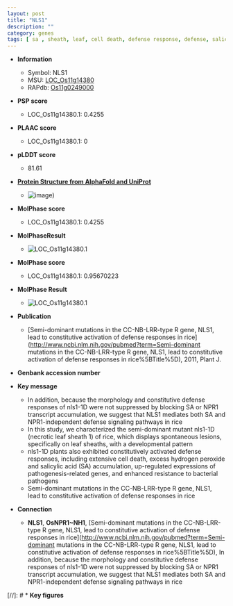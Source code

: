 ```yaml
---
layout: post
title: "NLS1"
description: ""
category: genes
tags: [ sa , sheath, leaf, cell death, defense response, defense, salicylic acid]
---
```


* **Information**  
    + Symbol: NLS1  
    + MSU: [LOC_Os11g14380](http://rice.plantbiology.msu.edu/cgi-bin/ORF_infopage.cgi?orf=LOC_Os11g14380)  
    + RAPdb: [Os11g0249000](http://rapdb.dna.affrc.go.jp/viewer/gbrowse_details/irgsp1?name=Os11g0249000)  

* **PSP score**  
    + LOC_Os11g14380.1: 0.4255 

* **PLAAC score**  
    + LOC_Os11g14380.1: 0 

* **pLDDT score**
    + 81.61

* **[Protein Structure from AlphaFold and UniProt](https://www.uniprot.org/uniprotkb/Q53JL2/entry#structure)**
    + ![image](https://ricepsp.github.io/images/Q5/AF-Q53JL2-F1.png))

* **MolPhase score**
    + LOC_Os11g14380.1: 0.4255

* **MolPhaseResult**
    + ![LOC_Os11g14380.1](https://ricepsp.github.io/pictures/LOC_Os11g/LOC_Os11g14380.1.png)

* **MolPhase score**
    + LOC_Os11g14380.1: 0.95670223

* **MolPhase Result**
    + ![LOC_Os11g14380.1](https://304243504.github.io/Pictures/LOC_Os11g/LOC_Os11g14380.1.png)

* **Publication**  
    + [Semi-dominant mutations in the CC-NB-LRR-type R gene, NLS1, lead to constitutive activation of defense responses in rice](http://www.ncbi.nlm.nih.gov/pubmed?term=Semi-dominant mutations in the CC-NB-LRR-type R gene, NLS1, lead to constitutive activation of defense responses in rice%5BTitle%5D), 2011, Plant J.

* **Genbank accession number**  

* **Key message**  
    + In addition, because the morphology and constitutive defense responses of nls1-1D were not suppressed by blocking SA or NPR1 transcript accumulation, we suggest that NLS1 mediates both SA and NPR1-independent defense signaling pathways in rice
    + In this study, we characterized the semi-dominant mutant nls1-1D (necrotic leaf sheath 1) of rice, which displays spontaneous lesions, specifically on leaf sheaths, with a developmental pattern
    + nls1-1D plants also exhibited constitutively activated defense responses, including extensive cell death, excess hydrogen peroxide and salicylic acid (SA) accumulation, up-regulated expressions of pathogenesis-related genes, and enhanced resistance to bacterial pathogens
    + Semi-dominant mutations in the CC-NB-LRR-type R gene, NLS1, lead to constitutive activation of defense responses in rice

* **Connection**  
    + __NLS1__, __OsNPR1~NH1__, [Semi-dominant mutations in the CC-NB-LRR-type R gene, NLS1, lead to constitutive activation of defense responses in rice](http://www.ncbi.nlm.nih.gov/pubmed?term=Semi-dominant mutations in the CC-NB-LRR-type R gene, NLS1, lead to constitutive activation of defense responses in rice%5BTitle%5D), In addition, because the morphology and constitutive defense responses of nls1-1D were not suppressed by blocking SA or NPR1 transcript accumulation, we suggest that NLS1 mediates both SA and NPR1-independent defense signaling pathways in rice

[//]: # * **Key figures**  


